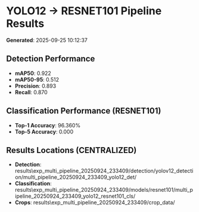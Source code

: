 # YOLO12 -> RESNET101 Pipeline Results

**Generated**: 2025-09-25 10:12:37

## Detection Performance
- **mAP50**: 0.922
- **mAP50-95**: 0.512
- **Precision**: 0.893
- **Recall**: 0.870

## Classification Performance (RESNET101)
- **Top-1 Accuracy**: 96.360%
- **Top-5 Accuracy**: 0.000

## Results Locations (CENTRALIZED)
- **Detection**: results\exp_multi_pipeline_20250924_233409/detection/yolov12_detection/multi_pipeline_20250924_233409_yolo12_det/
- **Classification**: results\exp_multi_pipeline_20250924_233409/models/resnet101/multi_pipeline_20250924_233409_yolo12_resnet101_cls/
- **Crops**: results\exp_multi_pipeline_20250924_233409/crop_data/
